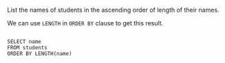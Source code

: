 List the names of students in the ascending order of length of their names.

We can use `LENGTH` in `ORDER BY` clause to get this result.

<Editor lang="sql" dbName="students1.db">
<code>
SELECT name
FROM students
ORDER BY LENGTH(name)
</code>
</Editor>